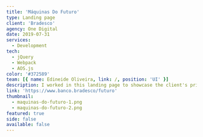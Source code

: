 ```yaml
---
title: 'Máquinas Do Futuro'
type: Landing page
client: 'Bradesco'
agency: One Digital
date: 2019-07-31
services:
  - Development
tech:
  - jQuery
  - Webpack
  - AOS.js
color: '#372589'
team: [{ name: Edineide Oliveira, link: /, position: 'UI' }]
description: I worked in this landing page to showcase the client's primary promotional campaign, featuring transactional sections that seamlessly integrated with the bank's backend team through iframes. The page's futuristic design, coupled with an enticing reward system, provided an ideal canvas for me to incorporate animations and subtle interactions, rendering a polished and fluid user experience.<br><br>By utilizing best practices in front-end development and optimizing the user experience, I played a key role in driving engagement and conversion for the client's promotional campaign.
link: 'https://www.banco.bradesco/futuro'
thumbnail:
  - maquinas-do-futuro-1.png
  - maquinas-do-futuro-2.png
featured: true
side: false
available: false
---
```

